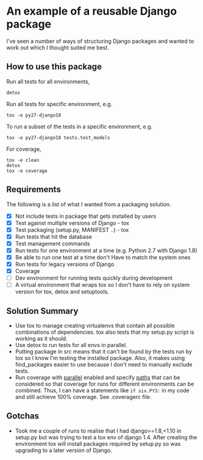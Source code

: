 # An example of a reusable Django package
I've seen a number of ways of structuring Django packages and wanted
to work out which I thought suited me best.

## How to use this package
Run all tests for all environments,
```
detox
```

Run all tests for specific environment, e.g.
```
tox -e py27-django18
```

To run a subset of the tests in a specific environment, e.g.
```
tox -e py27-django18 tests.test_models
```

For coverage,
```
tox -e clean
detox
tox -e coverage
```

## Requirements
The following is a list of what I wanted from a packaging solution.

* [x] Not include tests in package that gets installed by users
* [x] Test against multiple versions of Django - tox
* [x] Test packaging (setup.py, MANIFEST ..) - tox
* [x] Run tests that hit the database
* [x] Test management commands
* [x] Run tests for one environment at a time (e.g. Python 2.7 with Django 1.8)
* [x] Be able to run one test at a time
don't Have to match the system ones
* [x] Run tests for legacy versions of Django
* [x] Coverage
* [ ] Dev environment for running tests quickly during development
* [ ] A virtual environment that wraps tox so I don't have to rely on system
version for tox, detox and setuptools.

## Solution Summary
* Use tox to manage creating virtualenvs that contain all possible
combinations of dependencies.  tox also tests that my setup.py script
is working as it should.
* Use detox to run tests for all envs in parallel.
* Putting package in src means that it can't be found by the tests run by tox
so I know I'm testing the installed package.  Also, it makes using find_packages
easier to use because I don't need to manually exclude tests.
* Run coverage with
[parallel](https://coverage.readthedocs.io/en/coverage-4.2/config.html#config-run)
enabled and specify
[paths](https://coverage.readthedocs.io/en/coverage-4.2/config.html#paths)
that can be considered
so that coverage for runs for different environments can be combined.  Thus,
I can have a statements like `if six.PY3:`  in my code and still achieve 100%
coverage.  See .coveragerc file.

## Gotchas
* Took me a couple of runs to realise that I had django>=1.8,<1.10 in setup.py
but was trying to test a tox env of django 1.4.  After creating the environment
tox will install packages required by setup.py so was upgrading to a later
version of Django.
